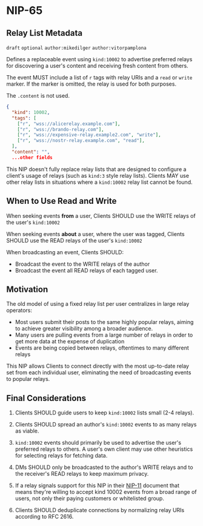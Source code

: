 NIP-65
======

Relay List Metadata
-------------------

`draft` `optional` `author:mikedilger` `author:vitorpamplona`

Defines a replaceable event using `kind:10002` to advertise preferred relays for discovering a user's content and receiving fresh content from others.

The event MUST include a list of `r` tags with relay URIs and a `read` or `write` marker. If the marker is omitted, the relay is used for both purposes.

The `.content` is not used.

```json
{
  "kind": 10002,
  "tags": [
    ["r", "wss://alicerelay.example.com"],
    ["r", "wss://brando-relay.com"],
    ["r", "wss://expensive-relay.example2.com", "write"],
    ["r", "wss://nostr-relay.example.com", "read"],
  ],
  "content": "",
  ...other fields
```

This NIP doesn't fully replace relay lists that are designed to configure a client's usage of relays (such as `kind:3` style relay lists). Clients MAY use other relay lists in situations where a `kind:10002` relay list cannot be found.

## When to Use Read and Write

When seeking events **from** a user, Clients SHOULD use the WRITE relays of the user's `kind:10002`

When seeking events **about** a user, where the user was tagged, Clients SHOULD use the READ relays of the user's `kind:10002` 

When broadcasting an event, Clients SHOULD:

- Broadcast the event to the WRITE relays of the author
- Broadcast the event all READ relays of each tagged user. 

## Motivation

The old model of using a fixed relay list per user centralizes in large relay operators: 

  - Most users submit their posts to the same highly popular relays, aiming to achieve greater visibility among a broader audience.
  - Many users are pulling events from a large number of relays in order to get more data at the expense of duplication
  - Events are being copied between relays, oftentimes to many different relays
  
This NIP allows Clients to connect directly with the most up-to-date relay set from each individual user, eliminating the need of broadcasting events to popular relays. 

## Final Considerations

1. Clients SHOULD guide users to keep `kind:10002` lists small (2-4 relays). 

2. Clients SHOULD spread an author's `kind:10002` events to as many relays as viable. 

3. `kind:10002` events should primarily be used to advertise the user's preferred relays to others. A user's own client may use other heuristics for selecting relays for fetching data.

4. DMs SHOULD only be broadcasted to the author's WRITE relays and to the receiver's READ relays to keep maximum privacy. 

5. If a relay signals support for this NIP in their [NIP-11](11.md) document that means they're willing to accept kind 10002 events from a broad range of users, not only their paying customers or whitelisted group.

6. Clients SHOULD deduplicate connections by normalizing relay URIs according to RFC 2616.
